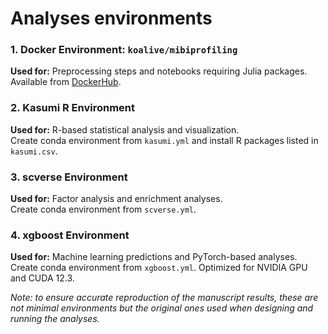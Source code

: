 # Analyses environments

### 1. Docker Environment: `koalive/mibiprofiling`
**Used for:** Preprocessing steps and notebooks requiring Julia packages.  
Available from [DockerHub](https://hub.docker.com/r/koalive/mibiprofiling).

### 2. Kasumi R Environment
**Used for:** R-based statistical analysis and visualization.  
Create conda environment from `kasumi.yml` and install R packages listed in `kasumi.csv`.

### 3. scverse Environment
**Used for:** Factor analysis and enrichment analyses.  
Create conda environment from `scverse.yml`.

### 4. xgboost Environment
**Used for:** Machine learning predictions and PyTorch-based analyses.  
Create conda environment from `xgboost.yml`. Optimized for NVIDIA GPU and CUDA 12.3.  

*Note: to ensure accurate reproduction of the manuscript results, these are not minimal environments but the original ones used when designing and running the analyses.*
